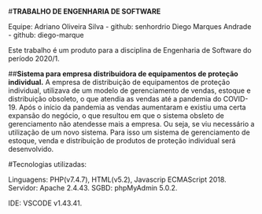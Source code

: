 #**TRABALHO DE ENGENHARIA DE SOFTWARE**

Equipe: Adriano Oliveira Silva - github: senhordrio
        Diego Marques Andrade - github: diego-marque

Este trabalho é um produto para a disciplina de Engenharia de Software do período 2020/1.

##**Sistema para empresa distribuidora de equipamentos de proteção individual.**
        A empresa de distribuição de equipamentos de proteção individual, utilizava de um modelo
de gerenciamento de vendas, estoque e distribuição obsoleto, o que atendia as vendas até a pandemia do COVID-19.
        Após o início da pandemia as vendas aumentaram e existiu uma certa expansão do negócio, o que
resultou em que o sistema obsleto de gerenciamento não atendesse mais a empresa. Ou seja, se viu necessário a utilização de um novo sistema.
        Para isso um sistema de gerenciamento de estoque, venda e distribuição de produtos de proteção
individual será desenvolvido.

#Tecnologias utilizadas:

Linguagens: PHP(v7.4.7), HTML(v5.2), Javascrip ECMAScript 2018.
Servidor: Apache 2.4.43.
SGBD: phpMyAdmin 5.0.2.

IDE: VSCODE v1.43.41.